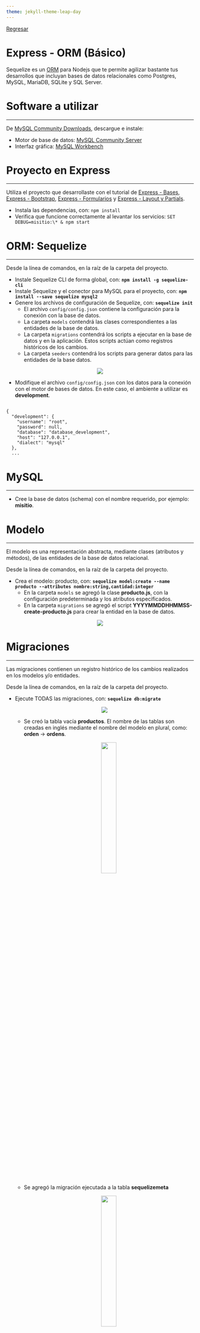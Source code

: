 ```yaml
---
theme: jekyll-theme-leap-day
---
```


[Regresar](/DAWM-2022/)

Express - ORM (Básico)
==========================================

Sequelize es un [ORM](https://www2.deloitte.com/es/es/pages/technology/articles/que-es-orm.html) para Nodejs que te permite agilizar bastante tus desarrollos que incluyan bases de datos relacionales como Postgres, MySQL, MariaDB, SQLite y SQL Server.


Software a utilizar
===================
* * *

De [MySQL Community Downloads](https://dev.mysql.com/downloads/), descargue e instale:
* Motor de base de datos: [MySQL Community Server](https://dev.mysql.com/downloads/mysql/)
* Interfaz gráfica: [MySQL Workbench](https://dev.mysql.com/downloads/workbench/)


Proyecto en Express
===================

* * *

Utiliza el proyecto que desarrollaste con el tutorial de [Express - Bases](https://dawfiec.github.io/DAWM-2022/tutoriales/express_bases.html), [Express - Bootstrap](https://dawfiec.github.io/DAWM-2022/tutoriales/express_bootstrap.html), [Express - Formularios](https://dawfiec.github.io/DAWM-2022/tutoriales/express_forms.html) y [Express - Layout y Partials](https://dawfiec.github.io/DAWM-2022/tutoriales/express_partials.html).

* Instala las dependencias, con: `npm install`
* Verifica que funcione correctamente al levantar los servicios: `SET DEBUG=misitio:\* & npm start`

ORM: Sequelize
==============
* * *

Desde la línea de comandos, en la raíz de la carpeta del proyecto.

* Instale Sequelize CLI de forma global, con: **`npm install -g sequelize-cli`**
* Instale Sequelize y el conector para MySQL para el proyecto, con: **`npm install --save sequelize mysql2`**
* Genere los archivos de configuración de Sequelize, con: **`sequelize init`**  
  + El archivo `config/config.json` contiene la configuración para la conexión con la base de datos.
  + La carpeta `models` contendrá las clases correspondientes a las entidades de la base de datos.
  + La carpeta `migrations` contendrá los scripts a ejecutar en la base de datos y en la aplicación. Estos scripts actúan como registros históricos de los cambios.
  + La carpeta `seeders` contendrá los scripts para generar datos para las entidades de la base datos.

<p align="center">
  <img src="imagenes/sequelizeinit.jpg">
</p>

* Modifique el archivo `config/config.json` con los datos para la conexión con el motor de bases de datos. En este caso, el ambiente a utilizar es **development**.

<pre><code>
{
  "development": {
    "username": "root",
    "password": null,
    "database": "database_development",
    "host": "127.0.0.1",
    "dialect": "mysql"
  },
  ...
</code></pre>

MySQL
=====
* * *

* Cree la base de datos (schema) con el nombre requerido, por ejemplo: **misitio**.

Modelo
======
* * *

El modelo es una representación abstracta, mediante clases (atributos y métodos), de las entidades de la base de datos relacional. 

Desde la línea de comandos, en la raíz de la carpeta del proyecto.

* Crea el modelo: producto, con: **`sequelize model:create --name producto --attributes nombre:string,cantidad:integer`**
  + En la carpeta `models` se agregó la clase **producto.js**, con la configuración predeterminada y los atributos especificados.
  + En la carpeta `migrations` se agregó el script **YYYYMMDDHHMMSS\-create-producto.js** para crear la entidad en la base de datos.

<p align="center">
  <img src="imagenes/sequelize_producto.JPG">
</p>


Migraciones
===========
* * *

Las migraciones contienen un registro histórico de los cambios realizados en los modelos y/o entidades. 

Desde la línea de comandos, en la raíz de la carpeta del proyecto.

* Ejecute TODAS las migraciones, con: **`sequelize db:migrate`**
  <p align="center">
	<img src="imagenes/producto_migrate.jpg">
  </p>

  + Se creó la tabla vacía **productos**. El nombre de las tablas son creadas en inglés mediante el nombre del modelo en plural, como: **orden** \-> **ordens**. 
	<p align="center">
	  <img width="30%" src="imagenes/mysql_productos.png">
	</p>
  + Se agregó la migración ejecutada a la tabla **sequelizemeta**
	<p align="center">
	  <img width="30%" src="imagenes/mysql_sequelizemeta.png">
	</p>
  + Si intenta ejecutar el mismo comando nuevamente, no ejecutará ninguna migración que se encuentre en la tabla **sequelizemeta**.

* Es posible revertir las migraciones, con:
  + La última: **sequelize db:migrate:undo**
  + Todas las anteriores: **sequelize db:migrate:undo:all**
  + O, alguna migración específica, según como aparezca dentro de la carpeta **migrations**: **`sequelize db:migrate:undo --to XXXXXXXXXXXXXX-create-TABLE.js`**

Generadores (Seeders)
=====================
* * *

A veces, es necesario generar datos de manera automática. 

Desde la línea de comandos, en la raíz de la carpeta del proyecto.

* De no existir, cree el generador con: **`sequelize seed:generate --name productos`**
* Dentro del archivo `seeders/YYYYMMDDHHMMSS-productos.js`, en la función **async up**, agregue:
<pre><code>
...  
async up (queryInterface, Sequelize) {
  <b style="color:red">
  for (let i = 0; i <10; i++) {  
      await queryInterface.bulkInsert('Productos', [{  
          nombre: 'Producto '+i,  
          cantidad: 10+i,  
          createdAt: new Date(),  
          updatedAt: new Date()  
      }], {});  
   } 
   </b> 
},  
...
</code></pre>

*   Dentro del archivo `seeders/YYYYMMDDHHMMSS-productos.js`, en la función **async down**, agregue:
<pre><code>
...  
async down (queryInterface, Sequelize) {
  <b style="color:red">
  await queryInterface.bulkDelete('Productos', null, {});  
  </b>
},  
...
</code></pre>

* Ejecute de generadores de datos
  + Uno a la vez, con: **`sequelize db:seed --seed YYYYMMDDHHMMSS-productos`**
  + Todos, con: **`sequelize db:seed:all`**
  + Deshacer todos, con: **`sequelize db:seed:undo:all`**
* Revise los cambios en la base de datos.

  <p align="center">
	<img width="30%" src="imagenes/mysql_productos2.png">
  </p>

Controlador
===========
* * *

Para solicitar los datos desde la base de datos, será necesario:

* Agregue al **routes/index.js** la referencia al módulo **Sequelize** y el modelo **Producto**

<pre><code>
var express = require('express');  
var router = express.Router();  
  
<b style="color:red">
const Sequelize = require('sequelize');
const Producto = require('../models').producto;  
</b>  
  
/* GET home page. */  
router.get('/', function(req, res, next) {
</code></pre>

* El controlador de la ruta **`"/productos"`** solicitará todos los productos (findAll) y envía los datos como argumento de la plantilla.

<pre><code>
router.get('/productos', function(req, res, next) {  
  
  	<b style="color:red">
    Producto.findAll({  
        attributes: { exclude: ["updatedAt"] }  
    })  
    .then(productos => {  
        res.render('productos', { title: 'My Dashboard :: Productos', arrProductos: productos });  
    })  
    .catch(error => res.status(400).send(error)) 
	</b>

});
</code></pre>

Vista
=====
* * *

* En la vista de productos, del archivo **views/productos.ejs**, envíe como parámetro el arreglo de productos.

```
...  
<div class="container-fluid">  
     <div class="row">  
         <% include partials/nav %>  
         
         
         <% include partials/productos_tabla arrProductos=arrProductos %>
         

     </div>  
</div>  
...

```

* En la vista, en el partial **views/partials/productos_tabla.ejs**, al reemplazar el contenido de la etiqueta <table>:

```
...  
  
<table class="table table-striped table-hover">  
   <thead>  
     <tr>  
       <th>#</th>  
       <th>Nombre</th>  
       <th>Cantidad</th>  
       <th>Creado</th>  
       <th>Action</th>  
     </tr>  
   </thead>  
   <tbody>  
        <% arrProductos.forEach(function(producto){ %>  
          <tr>  
            <td><%= producto.id %></td>  
            <td><%= producto.nombre %></td>   
            <td><%= producto.cantidad %></td>  
            <td><%= producto.createdAt.toLocaleDateString('en-US') %></td>  
            <td>  
                <a href="#" class="settings" title="Settings" data-toggle="tooltip"><i class="material-icons">&#xE8B8;</i></a>  
                <a href="#" class="delete" title="Delete" data-toggle="tooltip"><i class="material-icons">&#xE5C9;</i></a>  
            </td>  
          </tr>  
        <% }); %>  
    </tbody>  
</table>  
  
...

```

* Compruebe el funcionamiento del servidor, con: **npm run devstart**
* Acceda al URL `http://localhost:3000/productos` 

<p align="center">
  <img src="imagenes/orm_productos.png">
</p>

Referencias 
===========

* * *

* ¿Qué es un ORM?. (2021). Retrieved 3 August 2021, from https://www2.deloitte.com/es/es/pages/technology/articles/que-es-orm.html 
* Manual Sequelize. (2021). Retrieved 4 August 2021, from https://sequelize.org/master/index.html 
* Node JS, Express y MySQL con Sequelize. (2021). Retrieved 3 August 2021, from https://tomasmalio.medium.com/node-js-express-y-mysql-con-sequelize-ec0a7c0ae292 
* Creating Sequelize Associations with the Sequelize CLI tool. (2020). Retrieved 3 August 2021, from https://levelup.gitconnected.com/creating-sequelize-associations-with-the-sequelize-cli-tool-d83caa902233 
* Creating Sequelize Associations with the Sequelize CLI tool. (2020). Retrieved 3 August 2021, from https://levelup.gitconnected.com/creating-sequelize-associations-with-the-sequelize-cli-tool-d83caa902233 
* GitHub - japsolo/curso-sequelize-migrations-seeders: Creando modelos, migraciones y seeders con Sequelize en Node + Express. (2021). Retrieved 3 August 2021, from https://github.com/japsolo/curso-sequelize-migrations-seeders
* Sequelize + Express + Migrations + Seed Starter. (2022). Retrieved 3 August 2022, from https://gist.github.com/vapurrmaid/a111bf3fc0224751cb2f76532aac2465